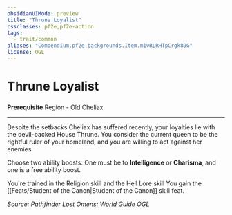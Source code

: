 ```yaml
---
obsidianUIMode: preview
title: "Thrune Loyalist"
cssclasses: pf2e,pf2e-action
tags:
  - trait/common
aliases: "Compendium.pf2e.backgrounds.Item.m1vRLRHTpCrgk89G"
license: OGL
---
```

# Thrune Loyalist

### 






**Prerequisite** Region - Old Cheliax

* * *

Despite the setbacks Cheliax has suffered recently, your loyalties lie with the devil-backed House Thrune. You consider the current queen to be the rightful ruler of your homeland, and you are willing to act against her enemies.

Choose two ability boosts. One must be to **Intelligence** or **Charisma**, and one is a free ability boost.

You're trained in the Religion skill and the Hell Lore skill You gain the [[Feats/Student of the Canon|Student of the Canon]] skill feat.

*Source: Pathfinder Lost Omens: World Guide*
*OGL*
